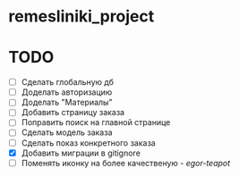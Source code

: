 # remesliniki_project

# TODO

- [ ] Сделать глобальную дб
- [ ] Доделать авторизацию
- [ ] Доделать "Материалы"
- [ ] Добавить страницу заказа
- [ ] Поправить поиск на главной странице
- [ ] Сделать модель заказа
- [ ] Сделать показ конкретного заказа
- [x] Добавить миграции в gitignore
- [ ] Поменять иконку на более качественую - *egor-teapot*